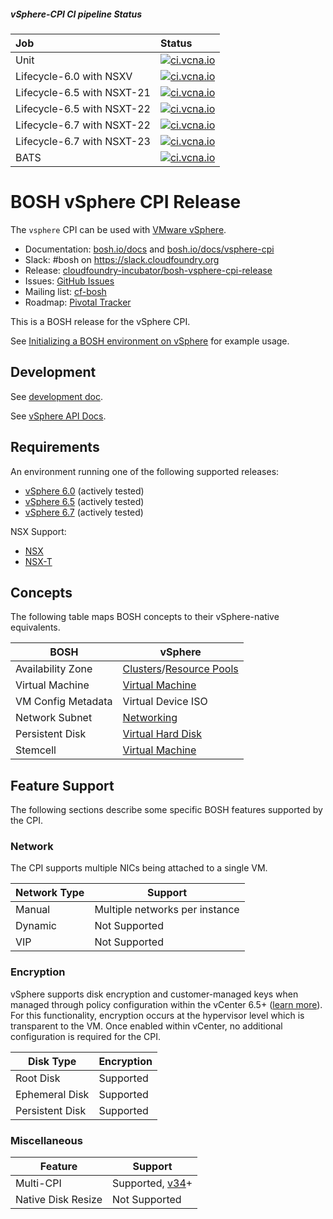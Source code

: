 ##### vSphere-CPI CI pipeline Status 

| Job | Status |
| :--- | :--- |
| Unit | [![ci.vcna.io](https://ci.vcna.io/api/v1/teams/vcpi/pipelines/vSphere-CPI/jobs/unit-test/badge)](https://ci.vcna.io/teams/vcpi/pipelines/vSphere-CPI?groups=Complete-View)|
| Lifecycle-6.0 with NSXV | [![ci.vcna.io](https://ci.vcna.io/api/v1/teams/vcpi/pipelines/vSphere-CPI/jobs/lifecycle-6.0-NSXV/badge)](https://ci.vcna.io/teams/vcpi/pipelines/vSphere-CPI?groups=Complete-View)|
| Lifecycle-6.5 with NSXT-21 | [![ci.vcna.io](https://ci.vcna.io/api/v1/teams/vcpi/pipelines/vSphere-CPI/jobs/lifecycle-6.5-NSXT21/badge)](https://ci.vcna.io/teams/vcpi/pipelines/vSphere-CPI?groups=Complete-View)|
| Lifecycle-6.5 with NSXT-22 | [![ci.vcna.io](https://ci.vcna.io/api/v1/teams/vcpi/pipelines/vSphere-CPI/jobs/lifecycle-6.5-NSXT22/badge)](https://ci.vcna.io/teams/vcpi/pipelines/vSphere-CPI?groups=Complete-View)|
| Lifecycle-6.7 with NSXT-22 | [![ci.vcna.io](https://ci.vcna.io/api/v1/teams/vcpi/pipelines/vSphere-CPI/jobs/lifecycle-6.7-NSXT22/badge)](https://ci.vcna.io/teams/vcpi/pipelines/vSphere-CPI?groups=Complete-View)|
| Lifecycle-6.7 with NSXT-23 | [![ci.vcna.io](https://ci.vcna.io/api/v1/teams/vcpi/pipelines/vSphere-CPI/jobs/lifecycle-6.7-NSXT23/badge)](https://ci.vcna.io/teams/vcpi/pipelines/vSphere-CPI?groups=Complete-View)|
| BATS | [![ci.vcna.io](https://ci.vcna.io/api/v1/teams/vcpi/pipelines/vSphere-CPI/jobs/bats/badge)](https://ci.vcna.io/teams/vcpi/pipelines/vSphere-CPI?groups=Complete-View)|

# BOSH vSphere CPI Release

The `vsphere` CPI can be used with [VMware vSphere](https://www.vmware.com/products/vsphere.html).

* Documentation: [bosh.io/docs](https://bosh.io/docs) and [bosh.io/docs/vsphere-cpi](https://bosh.io/docs/vsphere-cpi.html)
* Slack: #bosh on <https://slack.cloudfoundry.org>
* Release: [cloudfoundry-incubator/bosh-vsphere-cpi-release](https://github.com/cloudfoundry-incubator/bosh-vsphere-cpi-release)
* Issues: [GitHub Issues](https://github.com/cloudfoundry-incubator/bosh-vsphere-cpi-release/issues)
* Mailing list: [cf-bosh](https://lists.cloudfoundry.org/pipermail/cf-bosh)
* Roadmap: [Pivotal Tracker](https://www.pivotaltracker.com/n/projects/2110693)

This is a BOSH release for the vSphere CPI.

See [Initializing a BOSH environment on vSphere](https://bosh.io/docs/init-vsphere.html) for example usage.

## Development

See [development doc](docs/development.md).

See [vSphere API Docs](http://pubs.vmware.com/vsphere-60/topic/com.vmware.wssdk.apiref.doc/right-pane.html).

## Requirements

An environment running one of the following supported releases:

  * [vSphere 6.0](https://docs.vmware.com/en/VMware-vSphere/6.0/rn/vsphere-esxi-vcenter-server-60-release-notes.html) (actively tested)
  * [vSphere 6.5](https://docs.vmware.com/en/VMware-vSphere/6.5/rn/vsphere-esxi-vcenter-server-65-release-notes.html) (actively tested)
  * [vSphere 6.7](https://docs.vmware.com/en/VMware-vSphere/6.7/rn/vsphere-esxi-vcenter-server-67-release-notes.html) (actively tested)

NSX Support:

  * [NSX](https://docs.vmware.com/en/VMware-NSX-for-vSphere/index.html)
  * [NSX-T](https://docs.vmware.com/en/VMware-NSX-T/index.html)

## Concepts

The following table maps BOSH concepts to their vSphere-native equivalents.

| BOSH | vSphere |
| ---- | ------- |
| Availability Zone | [Clusters](https://docs.vmware.com/en/VMware-vSphere/6.0/com.vmware.vsphere.monitoring.doc/GUID-A47D16C9-0B07-4DB8-BB79-D67DD97D5194.html?hWord=N4IghgNiBcIMYQK4GcAuBTATskBfIA)/[Resource Pools](https://docs.vmware.com/en/VMware-vSphere/6.0/com.vmware.vsphere.monitoring.doc/GUID-74D23242-B353-4267-8CC3-7800DD9BB92A.html) |
| Virtual Machine | [Virtual Machine](https://docs.vmware.com/en/VMware-vSphere/6.5/com.vmware.vsphere.vm_admin.doc/GUID-55238059-912E-411F-A0E9-A7A536972A91.html) |
| VM Config Metadata | Virtual Device ISO |
| Network Subnet | [Networking](https://docs.vmware.com/en/VMware-vSphere/6.0/com.vmware.vsphere.networking.doc/GUID-35B40B0B-0C13-43B2-BC85-18C9C91BE2D4.html) |
| Persistent Disk | [Virtual Hard Disk](https://docs.vmware.com/en/VMware-vSphere/6.5/com.vmware.vsphere.vm_admin.doc/GUID-79116E5D-22B3-4E84-86DF-49A8D16E7AF2.html) |
| Stemcell | [Virtual Machine](https://docs.vmware.com/en/VMware-vSphere/6.5/com.vmware.vsphere.vm_admin.doc/GUID-55238059-912E-411F-A0E9-A7A536972A91.html) |


## Feature Support

The following sections describe some specific BOSH features supported by the CPI.


### Network

The CPI supports multiple NICs being attached to a single VM.

| Network Type | Support |
| ------------ | ------- |
| Manual | Multiple networks per instance |
| Dynamic | Not Supported |
| VIP | Not Supported |


### Encryption

vSphere supports disk encryption and customer-managed keys when managed through policy configuration within the vCenter 6.5+ ([learn more](https://docs.vmware.com/en/VMware-vSphere/6.7/com.vmware.vsphere.security.doc/GUID-A29066CD-8EF8-4A4E-9FC9-8628E05FC859.html)). For this functionality, encryption occurs at the hypervisor level which is transparent to the VM. Once enabled within vCenter, no additional configuration is required for the CPI.

| Disk Type | Encryption |
| --------- | ---------- |
| Root Disk | Supported |
| Ephemeral Disk | Supported |
| Persistent Disk | Supported |


### Miscellaneous

| Feature | Support |
| ------- | ------- |
| Multi-CPI | Supported, [v34](https://github.com/cloudfoundry-incubator/bosh-vsphere-cpi-release/releases/tag/v34)+ |
| Native Disk Resize | Not Supported |
